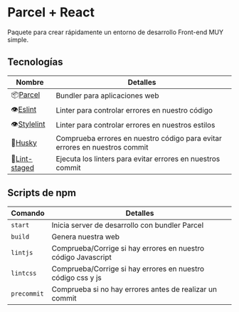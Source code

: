 # Parcel + React

Paquete para crear rápidamente un entorno de desarrollo Front-end MUY simple.

## Tecnologías

| Nombre                            | Detalles                      |
| --------------------------------- | ----------------------------- |
| 📦[Parcel](https://parceljs.org/) | Bundler para aplicaciones web |
| 👁️[Eslint](https://eslint.org/)   | Linter para controlar errores en nuestro código   |
| 👁️[Stylelint](https://stylelint.io/)  | Linter para controlar errores en nuestros estilos  |
| 🐺[Husky](https://www.npmjs.com/package/husky)                              | Comprueba errores en nuestro código para evitar errores en nuestros commit |
| 🚫[Lint-staged](https://github.com/okonet/lint-staged)                      | Ejecuta los linters para evitar errores en nuestros commit                 |

## Scripts de npm

| Comando | Detalles                                       |
| ------- | ---------------------------------------------- |
| `start` | Inicia server de desarrollo con bundler Parcel |
| `build` | Genera nuestra web                             |
| `lintjs`    | Comprueba/Corrige si hay errores en nuestro código Javascript |
| `lintcss`   | Comprueba/Corrige si hay errores en nuestro código css y js   |
| `precommit` | Comprueba si no hay errores antes de realizar un commit       |

